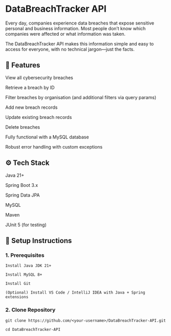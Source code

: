 # DataBreachTracker API

Every day, companies experience data breaches that expose sensitive personal and business information. Most people don’t know which companies were affected or what information was taken.

The DataBreachTracker API makes this information simple and easy to access for everyone, with no technical jargon—just the facts.

## 📌 Features

View all cybersecurity breaches

Retrieve a breach by ID

Filter breaches by organisation (and additional filters via query params)

Add new breach records

Update existing breach records

Delete breaches

Fully functional with a MySQL database

Robust error handling with custom exceptions

## ⚙️ Tech Stack

Java 21+

Spring Boot 3.x

Spring Data JPA

MySQL

Maven

JUnit 5 (for testing)

## 🚀 Setup Instructions
### 1. Prerequisites

    Install Java JDK 21+

    Install MySQL 8+

    Install Git

    (Optional) Install VS Code / IntelliJ IDEA with Java + Spring extensions

### 2. Clone Repository
    git clone https://github.com/<your-username>/DataBreachTracker-API.git

    cd DataBreachTracker-API
